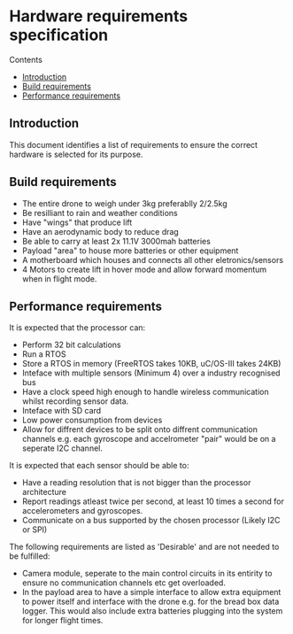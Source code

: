 # Hardware requirements specification

Contents
- [Introduction](https://github.com/FlyingBaguette/aero-boulangerie/blob/master/docs/requirement-specs/hardware-requirement-specs.md#introduction)
- [Build requirements](https://github.com/FlyingBaguette/aero-boulangerie/blob/master/docs/requirement-specs/hardware-requirement-specs.md#build-requirements)
- [Performance requirements](https://github.com/FlyingBaguette/aero-boulangerie/blob/master/docs/requirement-specs/hardware-requirement-specs.md#performance-requirements)

## Introduction
This document identifies a list of requirements to ensure the correct hardware is selected for its purpose.

## Build requirements
 - The entire drone to weigh under 3kg preferablly 2/2.5kg
 - Be resilliant to rain and weather conditions
 - Have "wings" that produce lift
 - Have an aerodynamic body to reduce drag
 - Be able to carry at least 2x 11.1V 3000mah batteries
 - Payload "area" to house more batteries or other equipment
 - A motherboard which houses and connects all other eletronics/sensors
 - 4 Motors to create lift in hover mode and allow forward momentum when in flight mode.

## Performance requirements
It is expected that the processor can:
 - Perform 32 bit calculations
 - Run a RTOS
 - Store a RTOS in memory (FreeRTOS takes 10KB, uC/OS-III takes 24KB)
 - Inteface with multiple sensors (Minimum 4) over a industry recognised bus
 - Have a clock speed high enough to handle wireless communication whilst recording sensor data.
 - Inteface with SD card
 - Low power consumption from devices
 - Allow for diffrent devices to be split onto diffrent communication channels e.g. each gyroscope and accelrometer "pair" would be on a seperate I2C channel.
 
It is expected that each sensor should be able to:
 - Have a reading resolution that is not bigger than the processor architecture
 - Report readings atleast twice per second, at least 10 times a second for accelerometers and gyroscopes.
 - Communicate on a bus supported by the chosen processor (Likely I2C or SPI)
 
The following requirements are listed as 'Desirable' and are not needed to be fulfilled:
 - Camera module, seperate to the main control circuits in its entirity to ensure no communication channels etc get overloaded.
 - In the payload area to have a simple interface to allow extra equipment to power itself and interface with the drone e.g. for the bread box data logger. This would also include extra batteries plugging into the system for longer flight times.
